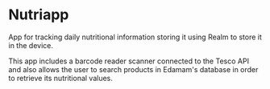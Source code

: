 # Nutriapp
App for tracking daily nutritional information storing it using Realm to store it in the device.

This app includes a barcode reader scanner connected to the Tesco API and also allows the user to search products in Edamam's database in order to retrieve its nutritional values. 
